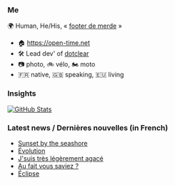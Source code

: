 ### Me

🌍 Human, He/His, « [footer de merde](https://open-time.net/post/2013/07/17/La-veritable-histoire-du-Footer-de-merde-) » 
* 🏠 https://open-time.net 
* 🛠️ Lead dev' of [dotclear](https://git.dotclear.org/dev/dotclear)
* 📷 photo, 🚲 vélo, 🏍️ moto 
* 🇫🇷 native, 🇬🇧 speaking, 🇪🇺 living

### Insights

[![GitHub Stats](https://github-readme-stats-sigma-five.vercel.app/api?username=franck-paul)](https://github.com/franck-paul)

### Latest news / Dernières nouvelles (in French)

<!-- BLOG-POST-LIST:START -->
- [Sunset by the seashore](https://open-time.net/post/2025/05/29/Sunset-by-the-seashore)
- [Évolution](https://open-time.net/post/2025/05/28/Evolution)
- [J&#39;suis très légèrement agacé](https://open-time.net/post/2025/05/27/J-suis-tres-legerement-agace)
- [Au fait vous saviez ?](https://open-time.net/post/2025/05/26/Au-fait-vous-saviez)
- [Éclipse](https://open-time.net/post/2025/05/25/Eclipse)
<!-- BLOG-POST-LIST:END -->
